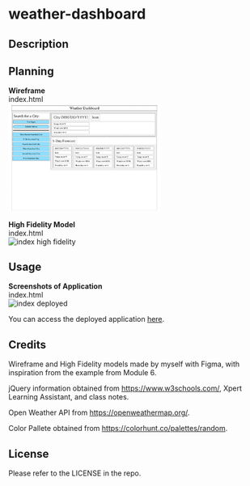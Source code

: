 # weather-dashboard

## Description


## Planning

<strong>Wireframe</strong>
<br>
index.html 
<br>
<img src="./Assets/Planning/Wireframe - Index.png" alt="index wireframe" width="300" height=auto>


<strong>High Fidelity Model</strong>
<br>
index.html 
<br>
<img src="" alt="index high fidelity" width="300" height=auto>


## Usage

<strong>Screenshots of Application</strong>
<br>
index.html 
<br>
<img src="" alt="index deployed" width="300" height=auto>

You can access the deployed application <a href="">here</a>.

## Credits

Wireframe and High Fidelity models made by myself with Figma, with inspiration from the example from Module 6.

jQuery information obtained from https://www.w3schools.com/, Xpert Learning Assistant, and class notes.

Open Weather API from https://openweathermap.org/.

Color Pallete obtained from https://colorhunt.co/palettes/random.

## License

Please refer to the LICENSE in the repo.